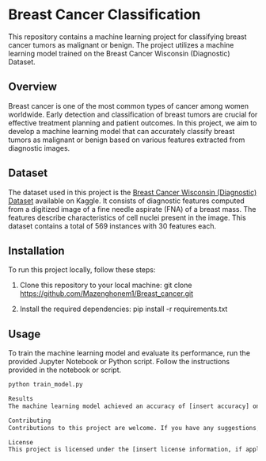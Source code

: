# Breast Cancer Classification

This repository contains a machine learning project for classifying breast cancer tumors as malignant or benign. The project utilizes a machine learning model trained on the Breast Cancer Wisconsin (Diagnostic) Dataset.

## Overview

Breast cancer is one of the most common types of cancer among women worldwide. Early detection and classification of breast tumors are crucial for effective treatment planning and patient outcomes. In this project, we aim to develop a machine learning model that can accurately classify breast tumors as malignant or benign based on various features extracted from diagnostic images.

## Dataset

The dataset used in this project is the [Breast Cancer Wisconsin (Diagnostic) Dataset](https://www.kaggle.com/mragpavank/breast-cancer) available on Kaggle. It consists of diagnostic features computed from a digitized image of a fine needle aspirate (FNA) of a breast mass. The features describe characteristics of cell nuclei present in the image. This dataset contains a total of 569 instances with 30 features each.

## Installation

To run this project locally, follow these steps:

1. Clone this repository to your local machine:
git clone https://github.com/Mazenghonem1/Breast_cancer.git


2. Install the required dependencies:
pip install -r requirements.txt


## Usage

To train the machine learning model and evaluate its performance, run the provided Jupyter Notebook or Python script. Follow the instructions provided in the notebook or script.

```bash
python train_model.py

Results
The machine learning model achieved an accuracy of [insert accuracy] on the test dataset. The precision, recall, and F1-score for malignant and benign classes are as follows: [insert precision, recall, and F1-score values].

Contributing
Contributions to this project are welcome. If you have any suggestions, improvements, or feature requests, please open an issue or submit a pull request.

License
This project is licensed under the [insert license information, if applicable].

